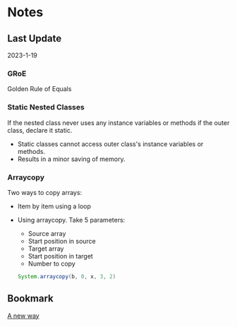 # Notes

## Last Update

2023-1-19

### GRoE

Golden Rule of Equals

### Static Nested Classes

If the nested class never uses any instance variables or methods if the outer class, declare it static.

- Static classes cannot access outer class's instance variables or methods.
- Results in a minor saving of memory.

### Arraycopy

Two ways to copy arrays:

- Item by item using a loop
- Using arraycopy. Take 5 parameters:
  - Source array
  - Start position in source
  - Target array
  - Start position in target
  - Number to copy

  ```Java
  System.arraycopy(b, 0, x, 3, 2)
  ```



## Bookmark

[A new way](https://joshhug.gitbooks.io/hug61b/content/chap3/chap31.html)
